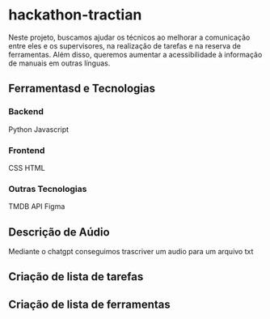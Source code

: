 # hackathon-tractian
Neste projeto, buscamos ajudar os técnicos ao melhorar a comunicação entre eles e os supervisores, na realização de tarefas e na reserva de ferramentas. Além disso, queremos aumentar a acessibilidade à informação de manuais em outras línguas.

## Ferramentasd e Tecnologias
### Backend
Python
Javascript

### Frontend
CSS
HTML

### Outras Tecnologias
TMDB API
Figma

## Descrição de Aúdio
Mediante o chatgpt conseguimos trascriver um audio para um arquivo txt

## Criação de lista de tarefas

## Criação de lista de ferramentas
